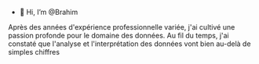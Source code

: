 - 👋 Hi, I’m @Brahim

 Après des années d'expérience professionnelle variée, j'ai cultivé une passion profonde pour le domaine des données.
Au fil du temps, j'ai constaté que l'analyse et l'interprétation des données vont bien au-delà de simples chiffres

